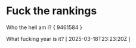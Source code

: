 # Fuck the rankings

Who the hell am I?
{ 9461584 }

What fucking year is it?
[ 2025-03-18T23:23:20Z ]
